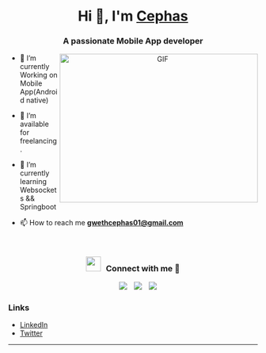 <h1 align="center">Hi 👋, I'm <a href="https://github.com/GwethCephas" target="blank">
Cephas</a></h1>
<h3 align="center">A passionate Mobile App developer</h3>

<a target="_blank" align="center">
  <img align="right" top="500" height="300" width="400" alt="GIF" src="https://media.giphy.com/media/SWoSkN6DxTszqIKEqv/giphy.gif">
</a>

- 🌱 I’m currently Working on Mobile App(Android native)

- 🤝 I’m available for freelancing.

- 🌱 I’m currently learning Websockets && Springboot
  
- 📫 How to reach me **gwethcephas01@gmail.com**

<br/>
<h3 align="center" > <img src="https://media.giphy.com/media/iY8CRBdQXODJSCERIr/giphy.gif" width="30" height="30" style="margin-right: 10px;">Connect with me 🤝 </h3>

<p align="center">

 <div align="center"  class="icons-social" style="margin-left: 10px;">
        <a style="margin-left: 10px;"  target="_blank" href="https://www.linkedin.com/in/cephas-gweth/">
			<img src="https://img.icons8.com/doodle/40/000000/linkedin--v2.png"></a>
        <a style="margin-left: 10px;" target="_blank" href="https://github.com/GwethCephas">
		<img src="https://img.icons8.com/doodle/40/000000/github--v1.png"></a>
		<a style="margin-left: 10px;" target="_blank" href="https://x.com/Cfreeka1">
			<img src="https://img.icons8.com/doodle/1x/twitter-squared--v2.png" ></a>
      </div>

</p>

### Links

<!-- BLOG-POST-LIST:START -->
- [LinkedIn  ](https://www.linkedin.com/in/cephas-gweth/)
- [Twitter  ](https://x.com/Cfreeka1)

<!-- BLOG-POST-LIST:END -->

---

